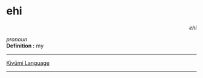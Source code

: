 
# ehi

<div align="right"><i>ehi</i></div>

*pronoun*  
**Definition :** my  

---

[Kivümi Language](../README.md)

---
